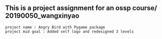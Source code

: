 ## This is a project assignment for an ossp course/ 20190050_wangxinyao
    
    project name : Angry Bird with Pygame package
    project mid goal : Added self logo and redesigned 3 levels
    
    
